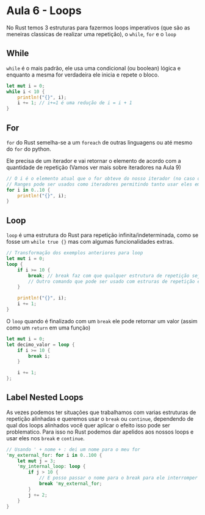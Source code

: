 # Aula 6 - Loops

No Rust temos 3 estruturas para fazermos loops imperativos (que são as meneiras classicas de realizar uma repetição), o `while`, `for` e o `loop`

## While
`while` é o mais padrão, ele usa uma condicional (ou boolean) lógica e enquanto a mesma for verdadeira ele inicia e repete o bloco.

```rs
let mut i = 0;
while i < 10 {
    println!("{}", i);
    i += 1; // i+=1 é uma redução de i = i + 1
}
```

## For
`for` do Rust semelha-se a um `foreach` de outras linguagens ou até mesmo do `for` do python.

Ele precisa de um iterador e vai retornar o elemento de acordo com a quantidade de repetição (Vamos ver mais sobre iteradores na Aula 9)
```rs
// O i é o elemento atual que o for obteve do nosso iterador (no caso o range)
// Ranges pode ser usados como iteradores permitindo tanto usar eles em um for tanto usar eles em funções que precisam de iteradores (Veremos mais na Aula 9)
for i in 0..10 {
    println!("{}", i);
}
```


## Loop
`loop` é uma estrutura do Rust para repetição infinita/indeterminada, como se fosse um `while true {}` mas com algumas funcionalidades extras.

```rs
// Transformação dos exemplos anteriores para loop
let mut i = 0;
loop {
    if i >= 10 {
        break; // break faz com que qualquer estrutura de repetição seja parada definitivamente
        // Outro comando que pode ser usado com estruras de repetição é o `continue` que permite interromper o ciclo da estrutura e dar um skip para a proxima iteração
    }

    println!("{}", i);
    i += 1;
}
```

O `loop` quando é finalizado com um `break` ele pode retornar um valor (assim como um `return` em uma função)

```rs
let mut i = 0;
let decimo_valor = loop {
    if i >= 10 {
        break i;
    }

    i += 1;
};
```

## Label Nested Loops
As vezes podemos ter situações que trabalhamos com varias estruturas de repetição alinhadas e queremos usar o `break` ou `continue`, dependendo de qual dos loops alinhados você quer aplicar o efeito isso pode ser problematico. Para isso no Rust podemos dar apelidos aos nossos loops e usar eles nos `break` e `continue`.

```rs
// Usando ' + nome + : dei um nome para o meu for
'my_external_for: for i in 0..100 {
    let mut j = 3;
    'my_internal_loop: loop {
        if j > 10 {
            // E posso passar o nome para o break para ele interromper o loop que eu desejo
            break 'my_external_for;
        }
        j += 2;
    }
}
```